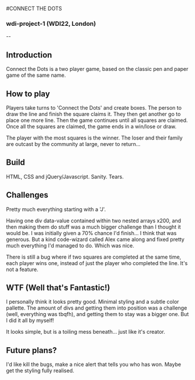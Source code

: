 #CONNECT THE DOTS
### wdi-project-1 (WDI22, London)
--
## Introduction

Connect the Dots is a two player game, based on the classic pen and paper game of the same name.


## How to play
Players take turns to 'Connect the Dots' and create boxes. The person to draw the line and finish the square claims it. They then get another go to place one more line. Then the game continues until all squares are claimed. 
Once all the squares are claimed, the game ends in a win/lose or draw. 

The player with the most squares is the winner. The loser and their family are outcast by the community at large, never to return...

## Build
HTML, CSS and jQuery/Javascript. Sanity. Tears.

## Challenges
Pretty much everything starting with a 'J'.
 
Having one div data-value contained within two nested arrays x200, and then making them do stuff was a much bigger challenge than I thought it would be. I was initially given a 70% chance I'd finish... I think that was generous. But a kind code-wizard called Alex came along and fixed pretty much everything I'd managed to do. Which was nice.

There is still a bug where if two squares are completed at the same time, each player wins one, instead of just the player who completed the line. It's not a feature.

## WTF (Well that's Fantastic!)
I personally think it looks pretty good. Minimal styling and a subtle color pallette. The amount of divs and getting them into position was a challenge (well, everything was tbqfh), and getting them to stay was a bigger one. But I did it all by myself!

It looks simple, but is a toiling mess beneath... just like it's creator.

## Future plans?

I'd like kill the bugs, make a nice alert that tells you who has won. Maybe get the styling fully realised. 
